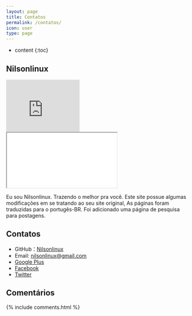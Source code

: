 ```yaml
---
layout: page
title: Contatos
permalink: /contatos/
icon: user
type: page
---
```


* content
{:toc}

## Nilsonlinux

<iframe src="https://githubbadge.appspot.com/Nilsonlinux" style="border: 0;height: 142px;width: 200px;overflow: hidden;" frameBorder="0"></iframe>
<div class="page clearfix">
    <div class="left">
    	
<div class="col-s12">
  <div class="icontain">
    <iframe src="{{site.contact_url}}">Loading...</iframe>
  </div>
</div>

Eu sou Nilsonlinux. Trazendo o melhor pra você.
Este site possue algumas modificações em se tratando ao seu site original, As páginas foram traduzidas para o portugês-BR. Foi adicionado uma página de pesquisa para postagens.

## Contatos

* GitHub：[Nilsonlinux](https://github.com/nilsonlinux)
* Email: nilsonlinux@gmail.com
* [Google Plus](https://plus.google.com/+Nilsonlinux)
* [Facebook](https://www.facebook.com/nilsonlinux)
* [Twitter](https://twitter.com/nilsonlinux)


## Comentários

{% include comments.html %}